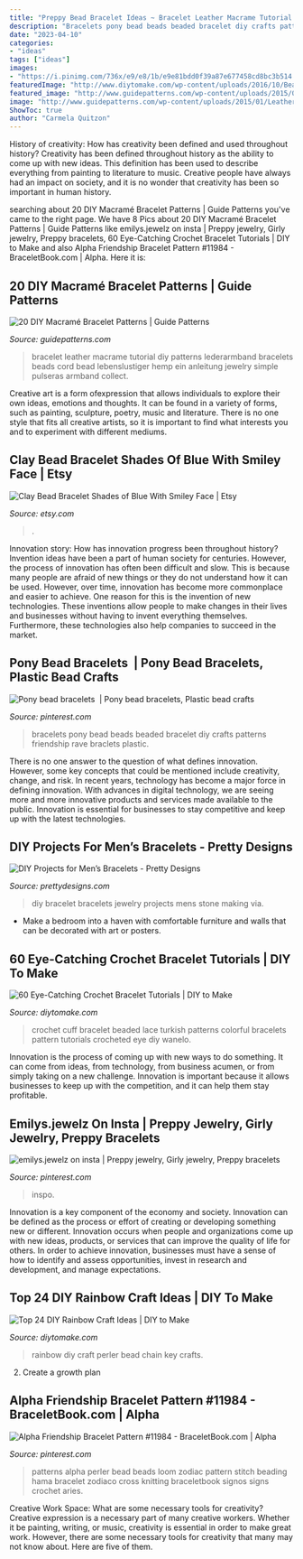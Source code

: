 ```yaml
---
title: "Preppy Bead Bracelet Ideas ~ Bracelet Leather Macrame Tutorial Diy Patterns Lederarmband Bracelets Beads Cord Bead Lebenslustiger Hemp Ein Anleitung Jewelry Simple Pulseras Armband Collect"
description: "Bracelets pony bead beads beaded bracelet diy crafts patterns friendship rave braclets plastic"
date: "2023-04-10"
categories:
- "ideas"
tags: ["ideas"]
images:
- "https://i.pinimg.com/736x/e9/e8/1b/e9e81bdd0f39a87e677458cd8bc3b514.jpg"
featuredImage: "http://www.diytomake.com/wp-content/uploads/2016/10/Beaded-Crochet-Cuff.jpg"
featured_image: "http://www.guidepatterns.com/wp-content/uploads/2015/01/Leather-Macrame-Bracelet.jpg"
image: "http://www.guidepatterns.com/wp-content/uploads/2015/01/Leather-Macrame-Bracelet.jpg"
ShowToc: true
author: "Carmela Quitzon"
---
```



History of creativity: How has creativity been defined and used throughout history?
Creativity has been defined throughout history as the ability to come up with new ideas. This definition has been used to describe everything from painting to literature to music. Creative people have always had an impact on society, and it is no wonder that creativity has been so important in human history.

	

		
searching about 20 DIY Macramé Bracelet Patterns | Guide Patterns you've came to the right page. We have 8 Pics about 20 DIY Macramé Bracelet Patterns | Guide Patterns like emilys.jewelz on insta | Preppy jewelry, Girly jewelry, Preppy bracelets, 60 Eye-Catching Crochet Bracelet Tutorials | DIY to Make and also Alpha Friendship Bracelet Pattern #11984 - BraceletBook.com | Alpha. Here it is:
		
    
## 20 DIY Macramé Bracelet Patterns | Guide Patterns

<img loading=lazy src="http://www.guidepatterns.com/wp-content/uploads/2015/01/Leather-Macrame-Bracelet.jpg" onerror="this.onerror=null;this.src='https://tse2.mm.bing.net/th?id=OIP.ggctPy2lYcPOqIQyfy0fpQAAAA&amp;pid=15.1';" alt="20 DIY Macramé Bracelet Patterns | Guide Patterns">

_Source: guidepatterns.com_

>bracelet leather macrame tutorial diy patterns lederarmband bracelets beads cord bead lebenslustiger hemp ein anleitung jewelry simple pulseras armband collect. 

	

Creative art is a form ofexpression that allows individuals to explore their own ideas, emotions and thoughts. It can be found in a variety of forms, such as painting, sculpture, poetry, music and literature. There is no one style that fits all creative artists, so it is important to find what interests you and to experiment with different mediums.

    
## Clay Bead Bracelet Shades Of Blue With Smiley Face | Etsy

<img loading=lazy src="https://i.etsystatic.com/31098280/r/il/890727/3308313214/il_fullxfull.3308313214_gap9.jpg" onerror="this.onerror=null;this.src='https://tse4.mm.bing.net/th?id=OIP.iE0-CRk6ul1oBfQ7hCRsowHaJ4&amp;pid=15.1';" alt="Clay Bead Bracelet Shades of Blue With Smiley Face | Etsy">

_Source: etsy.com_

>. 

	

Innovation story: How has innovation progress been throughout history?
Invention ideas have been a part of human society for centuries. However, the process of innovation has often been difficult and slow. This is because many people are afraid of new things or they do not understand how it can be used. However, over time, innovation has become more commonplace and easier to achieve. One reason for this is the invention of new technologies. These inventions allow people to make changes in their lives and businesses without having to invent everything themselves. Furthermore, these technologies also help companies to succeed in the market.

    
## Pony Bead Bracelets ️ | Pony Bead Bracelets, Plastic Bead Crafts

<img loading=lazy src="https://i.pinimg.com/736x/e9/e8/1b/e9e81bdd0f39a87e677458cd8bc3b514.jpg" onerror="this.onerror=null;this.src='https://tse4.mm.bing.net/th?id=OIP.3iX3AAJ4NpIxIN_vq7JnUAHaJ3&amp;pid=15.1';" alt="Pony bead bracelets ️ | Pony bead bracelets, Plastic bead crafts">

_Source: pinterest.com_

>bracelets pony bead beads beaded bracelet diy crafts patterns friendship rave braclets plastic. 

	

There is no one answer to the question of what defines innovation. However, some key concepts that could be mentioned include creativity, change, and risk. In recent years, technology has become a major force in defining innovation. With advances in digital technology, we are seeing more and more innovative products and services made available to the public. Innovation is essential for businesses to stay competitive and keep up with the latest technologies.

    
## DIY Projects For Men’s Bracelets - Pretty Designs

<img loading=lazy src="http://www.prettydesigns.com/wp-content/uploads/2014/08/DIY-Men-Bracelet.jpg" onerror="this.onerror=null;this.src='https://tse4.mm.bing.net/th?id=OIP.x1Kzb9j7AGiNTeDkFqlp4gHaJ4&amp;pid=15.1';" alt="DIY Projects for Men’s Bracelets - Pretty Designs">

_Source: prettydesigns.com_

>diy bracelet bracelets jewelry projects mens stone making via. 

	

- Make a bedroom into a haven with comfortable furniture and walls that can be decorated with art or posters.

    
## 60 Eye-Catching Crochet Bracelet Tutorials | DIY To Make

<img loading=lazy src="http://www.diytomake.com/wp-content/uploads/2016/10/Beaded-Crochet-Cuff.jpg" onerror="this.onerror=null;this.src='https://tse4.mm.bing.net/th?id=OIP.tJvZcyaFNg6KhhJbjp6HhAHaJ4&amp;pid=15.1';" alt="60 Eye-Catching Crochet Bracelet Tutorials | DIY to Make">

_Source: diytomake.com_

>crochet cuff bracelet beaded lace turkish patterns colorful bracelets pattern tutorials crocheted eye diy wanelo. 

	

Innovation is the process of coming up with new ways to do something. It can come from ideas, from technology, from business acumen, or from simply taking on a new challenge. Innovation is important because it allows businesses to keep up with the competition, and it can help them stay profitable.

    
## Emilys.jewelz On Insta | Preppy Jewelry, Girly Jewelry, Preppy Bracelets

<img loading=lazy src="https://i.pinimg.com/736x/14/f5/5a/14f55a0fd56d4e03001efa0b5a6d6bcd.jpg" onerror="this.onerror=null;this.src='https://tse4.mm.bing.net/th?id=OIP.Bjo8Y4lt_JgK7EN9bxR2dwHaJy&amp;pid=15.1';" alt="emilys.jewelz on insta | Preppy jewelry, Girly jewelry, Preppy bracelets">

_Source: pinterest.com_

>inspo. 

	

Innovation is a key component of the economy and society. Innovation can be defined as the process or effort of creating or developing something new or different. Innovation occurs when people and organizations come up with new ideas, products, or services that can improve the quality of life for others. In order to achieve innovation, businesses must have a sense of how to identify and assess opportunities, invest in research and development, and manage expectations.

    
## Top 24 DIY Rainbow Craft Ideas | DIY To Make

<img loading=lazy src="http://www.diytomake.com/wp-content/uploads/2017/04/Rainbow-Keychain.jpg" onerror="this.onerror=null;this.src='https://tse2.mm.bing.net/th?id=OIP.0_e-yvcOHWNR3MyL66T_dwHaLH&amp;pid=15.1';" alt="Top 24 DIY Rainbow Craft Ideas | DIY to Make">

_Source: diytomake.com_

>rainbow diy craft perler bead chain key crafts. 

	

2. Create a growth plan 

    
## Alpha Friendship Bracelet Pattern #11984 - BraceletBook.com | Alpha

<img loading=lazy src="https://i.pinimg.com/736x/98/f9/d6/98f9d69e77d2a705903aab985773e5a0--alpha-patterns-bead-patterns.jpg" onerror="this.onerror=null;this.src='https://tse1.mm.bing.net/th?id=OIP.MQp4TBKXWMod2U09twLeNQHaGe&amp;pid=15.1';" alt="Alpha Friendship Bracelet Pattern #11984 - BraceletBook.com | Alpha">

_Source: pinterest.com_

>patterns alpha perler bead beads loom zodiac pattern stitch beading hama bracelet zodiaco cross knitting braceletbook signos signs crochet aries. 

	

Creative Work Space: What are some necessary tools for creativity?
Creative expression is a necessary part of many creative workers. Whether it be painting, writing, or music, creativity is essential in order to make great work. However, there are some necessary tools for creativity that many may not know about. Here are five of them.

